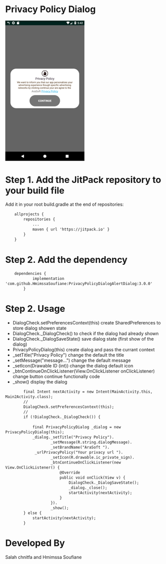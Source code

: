 # Privacy Policy Dialog

<img src="Screenshot.png" width="250" >

# Step 1. Add the JitPack repository to your build file
 Add it in your root build.gradle at the end of repositories:
```
	allprojects {
		repositories {
			...
			maven { url 'https://jitpack.io' }
		}
	}
```

# Step 2. Add the dependency
```
	dependencies {
	        implementation 'com.github.HmimssaSoufiane:PrivacyPolicyDialogAlertDialog:3.0.0'
		}
```
# Step 2. Usage
- DialogCheck.setPreferencesContext(this) create SharedPreferences to store dialog showen state
- DialogCheck._DialogCheck() to check if the dialog had already shown 
- DialogCheck._DialogSaveState() save dialog state (first show of the dialog)
- PrivacyPolicyDialog(this) create dialog and pass the currant context
- _setTitle("Privacy Policy") change the default the title
- _setMessage("message...") change the default message
- _setIcon(Drawable ID (int)) change the dialog default icon
- _btnContinueOnClickListener(View.OnClickListener onClickListener) change button continue functionally code
- _show() display the dialog

```
        final Intent nextActivity = new Intent(MainActivity.this, Main2Activity.class);
        //
        DialogCheck.setPreferencesContext(this);
        //
        if (!DialogCheck._DialogCheck()) {

            final PrivacyPolicyDialog _dialog = new PrivacyPolicyDialog(this);
            _dialog._setTitle("Privacy Policy").
                    _setMessage(R.string.dialogMessage).
                    _setBrandName("AraSoft ").
		     _urlPrivacyPolicy("Your privacy url ").
                    _setIcon(R.drawable.ic_private_sign).
                    _btnContinueOnClickListener(new View.OnClickListener() {
                        @Override
                        public void onClick(View v) {
                            DialogCheck._DialogSaveState();
                            _dialog._close();
                            startActivity(nextActivity);
                        }
                    }).
                    _show();
        } else {
            startActivity(nextActivity);
        }
```
# Developed By

Salah chnitfa and Hmimssa Soufiane 
